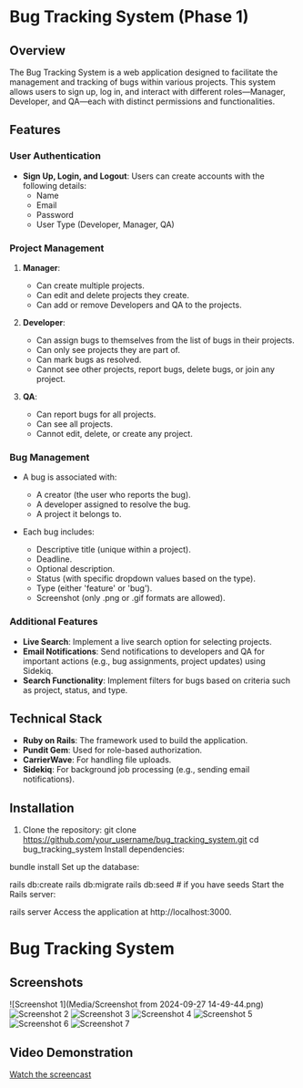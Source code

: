 # Bug Tracking System (Phase 1)

## Overview

The Bug Tracking System is a web application designed to facilitate the management and tracking of bugs within various projects. This system allows users to sign up, log in, and interact with different roles—Manager, Developer, and QA—each with distinct permissions and functionalities.

## Features

### User Authentication

- **Sign Up, Login, and Logout**: Users can create accounts with the following details:
  - Name
  - Email
  - Password
  - User Type (Developer, Manager, QA)

### Project Management

1. **Manager**:
   - Can create multiple projects.
   - Can edit and delete projects they create.
   - Can add or remove Developers and QA to the projects.

2. **Developer**:
   - Can assign bugs to themselves from the list of bugs in their projects.
   - Can only see projects they are part of.
   - Can mark bugs as resolved.
   - Cannot see other projects, report bugs, delete bugs, or join any project.

3. **QA**:
   - Can report bugs for all projects.
   - Can see all projects.
   - Cannot edit, delete, or create any project.

### Bug Management

- A bug is associated with:
  - A creator (the user who reports the bug).
  - A developer assigned to resolve the bug.
  - A project it belongs to.
  
- Each bug includes:
  - Descriptive title (unique within a project).
  - Deadline.
  - Optional description.
  - Status (with specific dropdown values based on the type).
  - Type (either 'feature' or 'bug').
  - Screenshot (only .png or .gif formats are allowed).

### Additional Features

- **Live Search**: Implement a live search option for selecting projects.
- **Email Notifications**: Send notifications to developers and QA for important actions (e.g., bug assignments, project updates) using Sidekiq.
- **Search Functionality**: Implement filters for bugs based on criteria such as project, status, and type.

## Technical Stack

- **Ruby on Rails**: The framework used to build the application.
- **Pundit Gem**: Used for role-based authorization.
- **CarrierWave**: For handling file uploads.
- **Sidekiq**: For background job processing (e.g., sending email notifications).

## Installation

1. Clone the repository:
   git clone https://github.com/your_username/bug_tracking_system.git
   cd bug_tracking_system
Install dependencies:

bundle install
Set up the database:

rails db:create
rails db:migrate
rails db:seed # if you have seeds
Start the Rails server:

rails server
Access the application at http://localhost:3000.

# Bug Tracking System

## Screenshots

![Screenshot 1](Media/Screenshot from 2024-09-27 14-49-44.png)
![Screenshot 2](https://github.com/your_username/your_repo/blob/main/Media/Screenshot%20from%202024-09-27%2014-51-41.png?raw=true)
![Screenshot 3](https://github.com/your_username/your_repo/blob/main/Media/Screenshot%20from%202024-09-27%2014-53-29.png?raw=true)
![Screenshot 4](https://github.com/your_username/your_repo/blob/main/Media/Screenshot%20from%202024-09-27%2014-54-02.png?raw=true)
![Screenshot 5](https://github.com/your_username/your_repo/blob/main/Media/Screenshot%20from%202024-09-27%2014-54-29.png?raw=true)
![Screenshot 6](https://github.com/your_username/your_repo/blob/main/Media/Screenshot%20from%202024-09-27%2014-54-44.png?raw=true)
![Screenshot 7](https://github.com/your_username/your_repo/blob/main/Media/Screenshot%20from%202024-09-27%2014-55-13.png?raw=true)

## Video Demonstration

[Watch the screencast](https://github.com/your_username/your_repo/blob/main/Media/Screencast%20from%2009-30-2024%2003:25:43%20PM.webm?raw=true)


